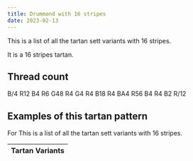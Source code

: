```yaml
---
title: Drummond with 16 stripes
date: 2023-02-13
---
```

This is a list of all the tartan sett variants with 16 stripes.

It is a 16 stripes tartan.


## Thread count
B/4 R12 B4 R6 G48 R4 G4 R4 B18 R4 BA4 R56 B4 R4 B2 R/12

## Examples of this tartan pattern
For This is a list of all the tartan sett variants with 16 stripes.

| Tartan Variants |
|---------------|
